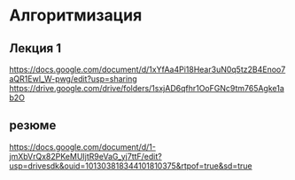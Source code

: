 # Алгоритмизация
## Лекция 1
https://docs.google.com/document/d/1xYfAa4Pi18Hear3uN0q5tz2B4Enoo7aQR1EwI_W-pwg/edit?usp=sharing
https://drive.google.com/drive/folders/1sxjAD6qfhr1OoFGNc9tm765Agke1ab2O
## резюме
https://docs.google.com/document/d/1-jmXbVrQx82PKeMUIjtR9eVaG_yj7ttF/edit?usp=drivesdk&ouid=101303818344101810375&rtpof=true&sd=true
